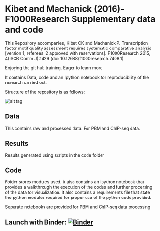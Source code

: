 
# Kibet and Machanick (2016)-F1000Research Supplementary data and code
This Repository accompanies, Kibet CK and Machanick P. Transcription factor motif quality assessment 
requires systematic comparative analysis [version 1; referees: 2 approved with reservations]. 
F1000Research 2015, 4(ISCB Comm J):1429 (doi: 10.12688/f1000research.7408.1)

Enjoying the git hub training. Eager to learn more

It contains Data, code and an Ipython notebook for reproducibility of the research carried out. 

Structure of the repository is as follows:

![alt tag](Project_structure.png)

## Data

This contains raw and processed data. For PBM and ChIP-seq data.

## Results

Results generated using scripts in the code folder

## Code

Folder stores modules used. It also contains an Ipython notebook that provides a walkthrough the execution of 
the codes and further procersing of the data for visualization. It also contains a requirements file that state the 
python modules required for proper use of the python code provided. 

Separate notebooks are provided for PBM and ChIP-seq data processing

## Launch with Binder: [![Binder](http://mybinder.org/badge.svg)](http://mybinder.org:/repo/kipkurui/kibet-f1000research)


